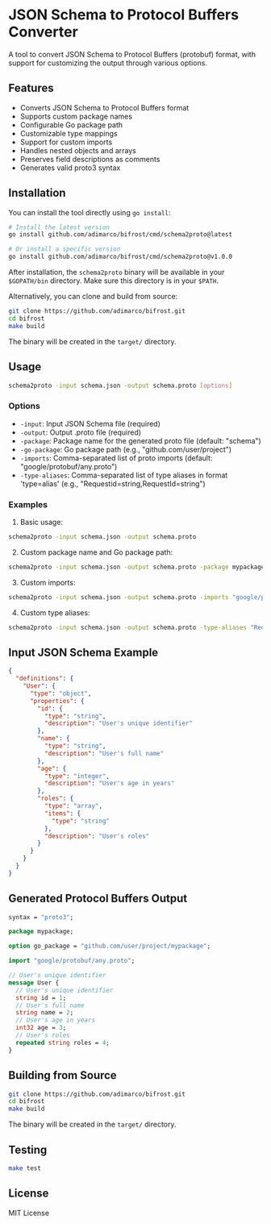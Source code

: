 # JSON Schema to Protocol Buffers Converter

A tool to convert JSON Schema to Protocol Buffers (protobuf) format, with support for customizing the output through various options.

## Features

- Converts JSON Schema to Protocol Buffers format
- Supports custom package names
- Configurable Go package path
- Customizable type mappings
- Support for custom imports
- Handles nested objects and arrays
- Preserves field descriptions as comments
- Generates valid proto3 syntax

## Installation

You can install the tool directly using `go install`:

```bash
# Install the latest version
go install github.com/adimarco/bifrost/cmd/schema2proto@latest

# Or install a specific version
go install github.com/adimarco/bifrost/cmd/schema2proto@v1.0.0
```

After installation, the `schema2proto` binary will be available in your `$GOPATH/bin` directory. Make sure this directory is in your `$PATH`.

Alternatively, you can clone and build from source:

```bash
git clone https://github.com/adimarco/bifrost.git
cd bifrost
make build
```

The binary will be created in the `target/` directory.

## Usage

```bash
schema2proto -input schema.json -output schema.proto [options]
```

### Options

- `-input`: Input JSON Schema file (required)
- `-output`: Output .proto file (required)
- `-package`: Package name for the generated proto file (default: "schema")
- `-go-package`: Go package path (e.g., "github.com/user/project")
- `-imports`: Comma-separated list of proto imports (default: "google/protobuf/any.proto")
- `-type-aliases`: Comma-separated list of type aliases in format 'type=alias' (e.g., "Requestid=string,RequestId=string")

### Examples

1. Basic usage:
```bash
schema2proto -input schema.json -output schema.proto
```

2. Custom package name and Go package path:
```bash
schema2proto -input schema.json -output schema.proto -package mypackage -go-package github.com/user/project/mypackage
```

3. Custom imports:
```bash
schema2proto -input schema.json -output schema.proto -imports "google/protobuf/any.proto,google/protobuf/timestamp.proto"
```

4. Custom type aliases:
```bash
schema2proto -input schema.json -output schema.proto -type-aliases "Requestid=string,RequestId=string,UserID=int64"
```

## Input JSON Schema Example

```json
{
  "definitions": {
    "User": {
      "type": "object",
      "properties": {
        "id": {
          "type": "string",
          "description": "User's unique identifier"
        },
        "name": {
          "type": "string",
          "description": "User's full name"
        },
        "age": {
          "type": "integer",
          "description": "User's age in years"
        },
        "roles": {
          "type": "array",
          "items": {
            "type": "string"
          },
          "description": "User's roles"
        }
      }
    }
  }
}
```

## Generated Protocol Buffers Output

```protobuf
syntax = "proto3";

package mypackage;

option go_package = "github.com/user/project/mypackage";

import "google/protobuf/any.proto";

// User's unique identifier
message User {
  // User's unique identifier
  string id = 1;
  // User's full name
  string name = 2;
  // User's age in years
  int32 age = 3;
  // User's roles
  repeated string roles = 4;
}
```

## Building from Source

```bash
git clone https://github.com/adimarco/bifrost.git
cd bifrost
make build
```

The binary will be created in the `target/` directory.

## Testing

```bash
make test
```

## License

MIT License 